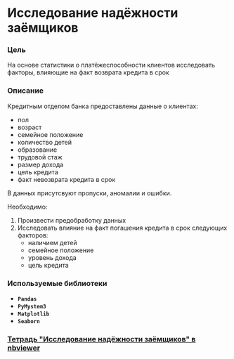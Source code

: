 # Исследование надёжности заёмщиков

### Цель

На основе статистики о платёжеспособности клиентов исследовать факторы, влияющие на факт возврата кредита в срок

### Описание

Кредитным отделом банка предоставлены данные о клиентах:
- пол
- возраст
- семейное положение
- количество детей
- образование
- трудовой стаж
- размер дохода
- цель кредита
- факт невозврата кредита в срок

В данных присутсвуют пропуски, аномалии и ошибки. 

Необходимо:
1. Произвести предобработку данных
2. Исследовать влияние на факт погашения кредита в срок следующих факторов:
   - наличием детей
   - семейное положение
   - уровень дохода
   - цель кредита

### Используемые библиотеки
- **`Pandas`**
- **`PyMystem3`**
- **`Matplotlib`**
- **`Seaborn`**

### [Тетрадь "Исследование надёжности заёмщиков" в nbviewer](https://nbviewer.org/github/hairymax/Yandex.Practicum.DataScience/blob/main/01%20%D0%98%D1%81%D1%81%D0%BB%D0%B5%D0%B4%D0%BE%D0%B2%D0%B0%D0%BD%D0%B8%D0%B5%20%D0%BD%D0%B0%D0%B4%D1%91%D0%B6%D0%BD%D0%BE%D1%81%D1%82%D0%B8%20%D0%B7%D0%B0%D1%91%D0%BC%D1%89%D0%B8%D0%BA%D0%BE%D0%B2/project1.ipynb)